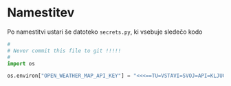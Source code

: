 # Namestitev
Po namestitvi ustari še datoteko `secrets.py`, ki vsebuje sledečo kodo

```python
#
# Never commit this file to git !!!!!
#
import os

os.environ["OPEN_WEATHER_MAP_API_KEY"] = "<<<==TU=VSTAVI=SVOJ=API=KLJUC==>>>"
```